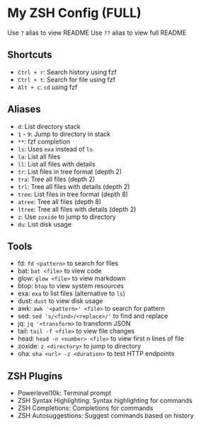 # My ZSH Config (FULL)

Use `?` alias to view README
Use `??` alias to view full README

## Shortcuts

- `Ctrl + r`: Search history using fzf
- `Ctrl + t`: Search for file using fzf
- `Alt + c`: `cd` using fzf

## Aliases

- `d`: List directory stack
- `1` - `9`: Jump to directory in stack
- `**`: fzf completion
- `ls`: Uses `exa` instead of `ls`
- `la`: List all files
- `ll`: List all files with details
- `tr`: List files in tree format (depth 2)
- `tra`: Tree all files (depth 2)
- `trl`: Tree all files with details (depth 2)
- `tree`: List files in tree format (depth 8)
- `atree`: Tree all files (depth 8)
- `ltree`: Tree all files with details (depth 2)
- `z`: Use `zoxide` to jump to directory
- `du`: List disk usage

## Tools

- fd: `fd <pattern>` to search for files
- bat: `bat <file>` to view code
- glow: `glow <file>` to view markdown
- btop: `btop` to view system resources
- exa: `exa` to list files (alternative to `ls`)
- dust: `dust` to view disk usage
- awk: `awk '<pattern>' <file>` to search for pattern
- sed: `sed 's/<find>/<replace>/'` to find and replace
- jq: `jq '<transform>` to transform JSON
- tail: `tail -f <file>` to view file changes
- head: `head -n <number> <file>` to view first n lines of file
- zoxide: `z <directory>` to jump to directory
- oha: `oha <url> -z <duration>` to test HTTP endpoints

## ZSH Plugins

- Powerlevel10k: Terminal prompt
- ZSH Syntax Highlighting: Syntax highlighting for commands
- ZSH Completions: Completions for commands
- ZSH Autosuggestions: Suggest commands based on history

